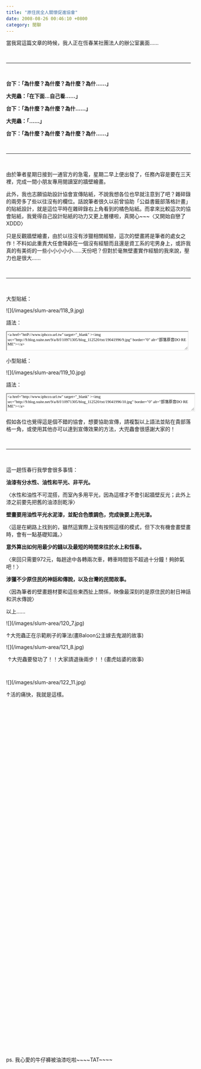 ```yaml
---
title: "原住民全人關懷促進協會"
date: 2008-08-26 00:46:10 +0800
category: 閒聊
---
```


<p>當我寫這篇文章的時候，我人正在恆春某社團法人的辦公室裏面......</p><p>&nbsp;</p><hr /><p>&nbsp;</p><p><strong>台下：「為什麼？為什麼？為什麼？為什......」</strong></p><p><strong>大兜蟲：「在下面...自己看......」</strong></p><p><strong>台下：「為什麼？為什麼？為什......」</strong></p><p><strong>大兜蟲：「......」</strong></p><p><strong>台下：「</strong><strong>為什麼？為什麼？為什麼？為什......</strong><strong>」<br /></strong></p><p>&nbsp;</p><hr /><p>&nbsp;</p><p>由於筆者星期日接到一通官方的急電，星期二早上便出發了，任務內容是要在三天裡，完成一間小朋友專用閱讀室的牆壁繪畫。</p><p>此外，我也志願協助設計協會宣傳貼紙，不說我想各位也早就注意到了吧？雜碎錄的兩旁多了些以往沒有的欄位。話說筆者很久以前曾協助「公益書籤部落格計畫」的貼紙設計，就是這位平時在雜碎錄右上角看到的橘色貼紙。而拿來比較這次的協會貼紙，我覺得自己設計貼紙的功力又更上層樓啦，真開心~~~〈又開始自戀了XDDD〉</p><p>只是反觀牆壁繪畫，由於以往沒有涉獵相關經驗，這次的壁畫將是筆者的處女之作！不料如此重責大任會降齡在一個沒有經驗而且還是資工系的宅男身上，或許我真的有美術的一些小小小小小......天份吧？但對於毫無壁畫實作經驗的我來說，壓力也是很大......</p><p>&nbsp;</p><hr /><p>&nbsp;</p><p>大型貼紙：</p>
![](/images/slum-area/118_9.jpg)
<p>語法：</p><p><textarea onmouseover="function onmouseover(event) {    function onmouseover(event) {        function anonymous() {            function anonymous() {                function anonymous() {                    function anonymous() {                        function anonymous() {                            function anonymous() {                                function anonymous() {                                    function anonymous() {                                        function anonymous() {                                            function anonymous() {                                                function anonymous() {                                                    function anonymous() {                                                        function anonymous() {                                                            this.focus();                                                        }                                                    }                                                }                                            }                                        }                                    }                                }                            }                        }                    }                }            }        }    }}" style="border: 2px inset ; overflow: hidden; font-family: verdana; font-style: normal; font-variant: normal; font-weight: normal; font-size: 8pt; line-height: normal; font-size-adjust: none; font-stretch: normal; width: 490px; height: 45px;" onfocus="function onfocus(event) {    function onfocus(event) {        function anonymous() {            function anonymous() {                function anonymous() {                    function anonymous() {                        function anonymous() {                            function anonymous() {                                function anonymous() {                                    function anonymous() {                                        function anonymous() {                                            function anonymous() {                                                function anonymous() {                                                    function anonymous() {                                                        function anonymous() {                                                            this.select();                                                        }                                                    }                                                }                                            }                                        }                                    }                                }                            }                        }                    }                }            }        }    }}" rows="1" cols="36">&lt;a href=&quot;httP://www.iphcco.url.tw&quot; target=&quot;_blank&quot; &gt;&lt;img src=&quot;http://9.blog.xuite.net/9/a/8/f/10971305/blog_112520/txt/19041996/9.jpg&quot; border=&quot;0&quot; alt=&quot;部落原音DO RE ME&quot;&gt;&lt;/a&gt;</textarea></p><p>小型貼紙：</p>
![](/images/slum-area/119_10.jpg)
<p>語法：</p><p><textarea onmouseover="function onmouseover(event) {    function onmouseover(event) {        function anonymous() {            function anonymous() {                function anonymous() {                    function anonymous() {                        function anonymous() {                            function anonymous() {                                function anonymous() {                                    function anonymous() {                                        function anonymous() {                                            function anonymous() {                                                function anonymous() {                                                    function anonymous() {                                                        this.focus();                                                    }                                                }                                            }                                        }                                    }                                }                            }                        }                    }                }            }        }    }}" style="border: 2px inset ; overflow: hidden; font-family: verdana; font-style: normal; font-variant: normal; font-weight: normal; font-size: 8pt; line-height: normal; font-size-adjust: none; font-stretch: normal; width: 508px; height: 42px;" onfocus="function onfocus(event) {    function onfocus(event) {        function anonymous() {            function anonymous() {                function anonymous() {                    function anonymous() {                        function anonymous() {                            function anonymous() {                                function anonymous() {                                    function anonymous() {                                        function anonymous() {                                            function anonymous() {                                                function anonymous() {                                                    function anonymous() {                                                        this.select();                                                    }                                                }                                            }                                        }                                    }                                }                            }                        }                    }                }            }        }    }}" cols="40">&lt;a href=&quot;http://www.iphcco.url.tw&quot; target=&quot;_blank&quot; &gt;&lt;img src=&quot;http://9.blog.xuite.net/9/a/8/f/10971305/blog_112520/txt/19041996/10.jpg&quot; border=&quot;0&quot; alt=&quot;部落原音DO RE ME&quot;&gt;&lt;/a&gt;</textarea></p><p>假如各位也覺得這是個不錯的協會，想要協助宣傳，請複製以上語法並貼在貴部落格一角，或使用其他亦可以達到宣傳效果的方法，大兜蟲會很感謝大家的！</p><p>&nbsp;</p><hr /><p>&nbsp;</p><p>這一趟恆春行我學會很多事情：</p><p><strong>油漆有分水性、油性和平光、非平光。</strong></p><p>〈水性和油性不可混搭，而室內多用平光，因為這樣才不會引起牆壁反光；此外上漆之前要先把舊的油漆刮乾淨〉</p><p><strong>壁畫要用油性平光水泥漆，並配合色漿調色，完成後要上亮光漆。</strong></p><p>〈這是在網路上找到的，雖然這實際上沒有按照這樣的模式，但下次有機會畫壁畫時，會有一點基礎知識。〉</p><p><strong>意外算出如何用最少的錢以及最短的時間來往於水上和恆春。</strong></p><p>〈來回只需要972元，每趟途中各轉兩次車，轉車時間皆不超過十分鐘！夠帥氣吧！〉</p><p><strong>涉獵不少原住民的神話和傳說，以及台灣的民間故事。</strong></p><p>〈因為筆者的壁畫題材要和這些東西扯上關係，映像最深刻的是原住民的射日神話和洪水傳說〉</p><p>以上......</p>
![](/images/slum-area/120_7.jpg)
<p>↑大兜蟲正在示範刷子的筆法(畫Baloon公主嫁去鬼湖的故事)</p>
![](/images/slum-area/121_8.jpg)
<p> ↑大兜蟲要發功了！！大家請退後兩步！！(畫虎姑婆的故事)</p><p><br /></p>
![](/images/slum-area/122_11.jpg)
<p>↑活的痛快，我就是這樣。<br /></p><p>&nbsp;</p><p>&nbsp;</p><p>&nbsp;</p><p>&nbsp;</p><p>&nbsp;</p><p>&nbsp;</p><p>&nbsp;</p><p>&nbsp;</p><p>&nbsp;</p><p>&nbsp;</p><p>&nbsp;</p><p>&nbsp;</p><p>&nbsp;</p><p>&nbsp;</p><p>&nbsp;</p><p>&nbsp;</p><p>&nbsp;</p><p>&nbsp;</p><p>&nbsp;</p><p>&nbsp;</p><p>&nbsp;</p><p>&nbsp;</p><p>&nbsp;</p><p>&nbsp;</p><p>&nbsp;</p><p>&nbsp;</p><p>&nbsp;</p><p>&nbsp;</p><p>&nbsp;</p><p>&nbsp;</p><p>&nbsp;</p><p>ps. 我心愛的牛仔褲被油漆吃啦~~~~TAT~~~~</p>
